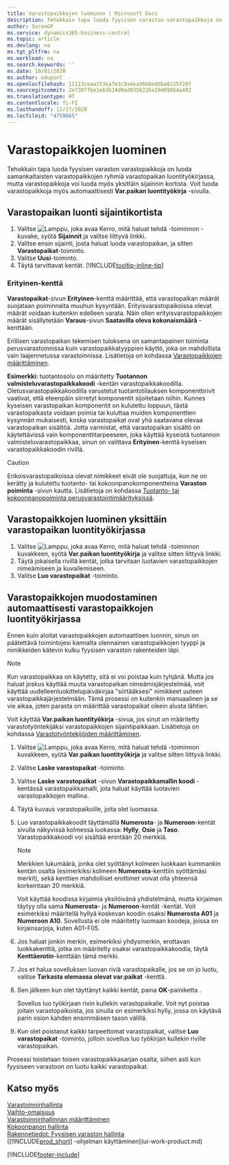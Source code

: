```yaml
---
title: Varastopaikkojen luominen | Microsoft Docs
description: Tehokkain tapa luoda fyysisen varaston varastopaikkoja on luoda samankaltaisten varastopaikkojen ryhmiä varastopaikan luontityökirjassa, mutta varastopaikkoja voi luoda myös yksittäin.
author: SorenGP
ms.service: dynamics365-business-central
ms.topic: article
ms.devlang: na
ms.tgt_pltfrm: na
ms.workload: na
ms.search.keywords: ''
ms.date: 10/01/2020
ms.author: edupont
ms.openlocfilehash: 11113ceaa153ea7e3c9a4ea36b8eddba8235f28f
ms.sourcegitcommit: 2e7307fbe1eb3b34d0ad9356226a19409054a402
ms.translationtype: HT
ms.contentlocale: fi-FI
ms.lasthandoff: 12/17/2020
ms.locfileid: "4759865"
---
```

# <a name="create-bins"></a>Varastopaikkojen luominen
Tehokkain tapa luoda fyysisen varaston varastopaikkoja on luoda samankaltaisten varastopaikkojen ryhmiä varastopaikan luontityökirjassa, mutta varastopaikkoja voi luoda myös yksittäin sijainnin kortista. Voit luoda varastopaikkoja myös automaattisesti **Var.paikan luontityökirja** -sivulla.  

## <a name="to-create-a-bin-from-the-location-card"></a>Varastopaikan luonti sijaintikortista  
1.  Valitse ![Lamppu, joka avaa Kerro, mitä haluat tehdä -toiminnon](media/ui-search/search_small.png "Kerro, mitä haluat tehdä") -kuvake, syötä **Sijainnit** ja valitse liittyvä linkki.  
2.  Valitse ensin sijainti, josta haluat luoda varastopaikan, ja sitten **Varastopaikat**-toiminto.  
3. Valitse **Uusi**-toiminto.
4. Täytä tarvittavat kentät. [!INCLUDE[tooltip-inline-tip](includes/tooltip-inline-tip_md.md)]

### <a name="the-dedicated-field"></a>Erityinen-kenttä
**Varastopaikat**-sivun **Erityinen**-kenttä määrittää, että varastopaikan määrät suojataan poiminnalta muuhun kysyntään. Erityisvarastopaikoissa olevat määrät voidaan kuitenkin edelleen varata. Näin ollen erityisvarastopaikkojen määrät sisällytetään **Varaus**-sivun **Saatavilla oleva kokonaismäärä** -kenttään.

Erillisen varastopaikan tekemisen tuloksena on samantapainen toiminta perusvarastoinnissa kuin varastopaikkatyyppien käyttö, joka on mahdollista vain laajennetussa varastoinnissa. Lisätietoja on kohdassa [Varastopaikkojen määrittäminen](warehouse-how-to-set-up-bin-types.md).

**Esimerkki:** tuotantosolu on määritetty **Tuotannon valmisteluvarastopaikkakoodi** -kentän varastopaikkakoodilla. Oletusvarastopaikkakoodilla varustetut tuotantotilauksen komponenttirivit vaativat, että eteenpäin siirretyt komponentit sijoitetaan niihin. Kunnes kyseisen varastopaikan komponentit on kulutettu loppuun, tästä varastopaikasta voidaan poimia tai kuluttaa muiden komponenttien kysynnän mukaisesti, koska varastopaikat ovat yhä saatavana olevaa varastopaikan sisältöä. Jotta varmistat, että varastopaikan sisältö on käytettävissä vain komponenttitarpeeseen, joka käyttää kyseistä tuotannon valmisteluvarastopaikkaa, sinun on valittava **Erityinen**-kenttä kyseisen varastopaikkakoodin rivillä.

> [!Caution]
> Erikoisvarastopaikoissa olevat nimikkeet eivät ole suojattuja, kun ne on kerätty ja kulutettu tuotanto- tai kokoonpanokomponentteina **Varaston poiminta** -sivun kautta. Lisätietoja on kohdassa [Tuotanto- tai kokoonpanopoiminta perusvarastointimäärityksissä](warehouse-how-to-pick-for-production.md).

## <a name="to-create-bins-individually-in-the-bin-creation-worksheet"></a>Varastopaikkojen luominen yksittäin varastopaikan luontityökirjassa  
1.  Valitse ![Lamppu, joka avaa Kerro, mitä haluat tehdä -toiminnon](media/ui-search/search_small.png "Kerro, mitä haluat tehdä") kuvakkeen, syötä **Var.paikan luontityökirja** ja valitse sitten liittyvä linkki.  
2.  Täytä jokaisella rivillä kentät, jotka tarvitaan luotavien varastopaikkojen nimeämiseen ja kuvailemiseen.  
3.  Valitse **Luo varastopaikat** -toiminto.  

## <a name="to-make-bins-automatically-in-the-bin-creation-worksheet"></a>Varastopaikkojen muodostaminen automaattisesti varastopaikkojen luontityökirjassa  
Ennen kuin aloitat varastopaikkojen automaattisen luonnin, sinun on päätettävä toimintojesi kannalta olennainen varastopaikkojen tyyppi ja nimikkeiden kätevin kulku fyysisen varaston rakenteiden läpi.  

> [!NOTE]  
>  Kun varastopaikkaa on käytetty, sitä ei voi poistaa kuin tyhjänä. Mutta jos haluat joskus käyttää muuta varastopaikan nimeämisjärjestelmää, voit käyttää uudelleenluokittelupäiväkirjaa "siirtääksesi" nimikkeet uuteen varastopaikkajärjestelmään. Tämä prosessi on kuitenkin manuaalinen ja se vie aikaa, joten parasta on määrittää varastopaikat oikein alusta lähtien.  

Voit käyttää **Var.paikan luontityökirja** -sivua, jos sinut on määritetty varastotyöntekijäksi varastopaikkojen sijaintipaikkaan. Lisätietoja on kohdassa [Varastotyöntekijöiden määrittäminen](warehouse-how-to-set-up-warehouse-employees.md).    

1.  Valitse ![Lamppu, joka avaa Kerro, mitä haluat tehdä -toiminnon](media/ui-search/search_small.png "Kerro, mitä haluat tehdä") kuvakkeen, syötä **Var.paikan luontityökirja** ja valitse sitten liittyvä linkki.  
2.  Valitse **Laske varastopaikat** -toiminto.
3. Valitse **Laske varastopaikat** -sivun **Varastopaikkamallin koodi** -kentässä varastopaikkamalli, jota haluat käyttää luotavien varastopaikkojen mallina.
4.  Täytä kuvaus varastopaikoille, joita olet luomassa.  
5.  Luo varastopaikkakoodit täyttämällä **Numerosta**- ja **Numeroon**-kentät sivulla näkyvissä kolmessa luokassa: **Hylly**, **Osio** ja **Taso**. Varastopaikkakoodi voi sisältää enintään 20 merkkiä.  

    > [!NOTE]  
    >  Merkkien lukumäärä, jonka olet syöttänyt kolmeen luokkaan kummankin kentän osalta (esimerkiksi kolmeen **Numerosta**-kenttiin syöttämäsi merkit), sekä kenttien mahdolliset erottimet voivat olla yhteensä korkeintaan 20 merkkiä.  

     Voit käyttää koodissa kirjaimia yksilöivänä yhdistelmänä, mutta kirjaimen täytyy olla sama **Numerosta**- ja **Numeroon**-kentät -kentät. Voit esimerkiksi määritellä hyllyä koskevan koodin osaksi **Numerosta A01** ja **Numeroon A10**. Sovellusta ei ole määritetty luomaan koodeja, joissa on kirjainsarjoja, kuten A01–F05.  

6.  Jos haluat jonkin merkin, esimerkiksi yhdysmerkin, erottavan luokkakenttiä, jotka on määritelty osaksi varastopaikkakoodia, täytä **Kenttäerotin**-kenttään tämä merkki.  
7.  Jos et halua sovelluksen luovan riviä varastopaikalle, jos se on jo luotu, valitse **Tarkasta olemassa olevat var.paikat** -kenttä.  
8. Sen jälkeen kun olet täyttänyt kaikki kentät, paina **OK**-painiketta .

    Sovellus luo työkirjaan rivin kullekin varastopaikalle. Voit nyt poistaa joitain varastopaikoista, jos sinulla on esimerkiksi hylly, jossa on käytävä parin osion kahden ensimmäisen tason välillä.  

9. Kun olet poistanut kaikki tarpeettomat varastopaikat, valitse **Luo varastopaikat** -toiminto, jolloin sovellus luo työkirjan kullekin riville varastopaikan.  

Prosessi toistetaan toisen varastopaikkasarjan osalta, siihen asti kun fyysiseen varastoon on luotu kaikki varastopaikat.  

## <a name="see-also"></a>Katso myös  
[Varastoinninhallinta](warehouse-manage-warehouse.md)  
[Vaihto-omaisuus](inventory-manage-inventory.md)  
[Varastoinninhallinnan määrittäminen](warehouse-setup-warehouse.md)     
[Kokoonpanon hallinta](assembly-assemble-items.md)    
[Rakennetiedot: Fyysisen varaston hallinta](design-details-warehouse-management.md)  
[[!INCLUDE[prod_short](includes/prod_short.md)] -ohjelman käyttäminen](ui-work-product.md)


[!INCLUDE[footer-include](includes/footer-banner.md)]